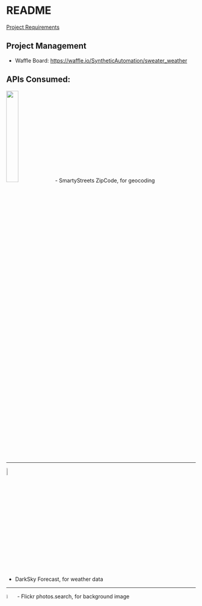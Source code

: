 # README

<a href="https://bit.ly/2TfKX92" target="_blank">Project Requirements</a>

## Project Management
- Waffle Board: https://waffle.io/SyntheticAutomation/sweater_weather

## APIs Consumed:

<img src="https://bit.ly/2GVzKnH" width="25%">
- SmartyStreets ZipCode, for geocoding
<hr>
<img src="https://pbs.twimg.com/profile_images/428154467448389632/gOij3QhC_400x400.png" width="7%">

- DarkSky Forecast, for weather data
<hr>
<img src="https://bit.ly/2SnnkqK" width="5%">
- Flickr photos.search, for background image
